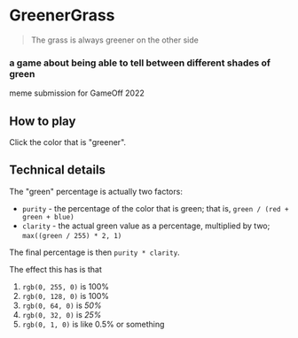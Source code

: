 # GreenerGrass
> The grass is always greener on the other side

### a game about being able to tell between different shades of green
meme submission for GameOff 2022

## How to play
Click the color that is "greener".

## Technical details
The "green" percentage is actually two factors:
* `purity` - the percentage of the color that is green; that is, `green / (red + green + blue)`
* `clarity` - the actual green value as a percentage, multiplied by two; `max((green / 255) * 2, 1)`

The final percentage is then `purity * clarity`.

The effect this has is that
1. `rgb(0, 255, 0)` is 100%
2. `rgb(0, 128, 0)` is 100%
3. `rgb(0, 64, 0)` is *50%*
4. `rgb(0, 32, 0)` is *25%*
5. `rgb(0, 1, 0)` is like 0.5% or something
